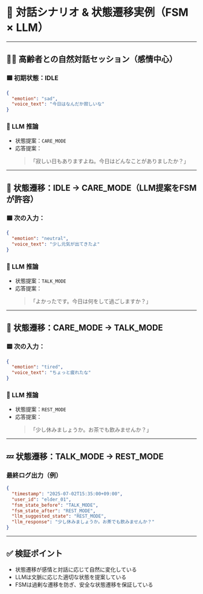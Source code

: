 # 💬 対話シナリオ & 状態遷移実例（FSM × LLM）

---

## 🧑‍🦳 高齢者との自然対話セッション（感情中心）

### 🟩 初期状態：IDLE

```json
{
  "emotion": "sad",
  "voice_text": "今日はなんだか寂しいな"
}
```

### 🔁 LLM 推論

- 状態提案：`CARE_MODE`
- 応答提案：  
  > 「寂しい日もありますよね。今日はどんなことがありましたか？」

---

## 🤝 状態遷移：IDLE → CARE_MODE（LLM提案をFSMが許容）

### 🟦 次の入力：

```json
{
  "emotion": "neutral",
  "voice_text": "少し元気が出てきたよ"
}
```

### 🔁 LLM 推論

- 状態提案：`TALK_MODE`
- 応答提案：  
  > 「よかったです。今日は何をして過ごしますか？」

---

## 💬 状態遷移：CARE_MODE → TALK_MODE

### 🟨 次の入力：

```json
{
  "emotion": "tired",
  "voice_text": "ちょっと疲れたな"
}
```

### 🔁 LLM 推論

- 状態提案：`REST_MODE`
- 応答提案：  
  > 「少し休みましょうか。お茶でも飲みませんか？」

---

## 💤 状態遷移：TALK_MODE → REST_MODE

### 最終ログ出力（例）

```json
{
  "timestamp": "2025-07-02T15:35:00+09:00",
  "user_id": "elder_01",
  "fsm_state_before": "TALK_MODE",
  "fsm_state_after": "REST_MODE",
  "llm_suggested_state": "REST_MODE",
  "llm_response": "少し休みましょうか。お茶でも飲みませんか？"
}
```

---

## ✅ 検証ポイント

- 状態遷移が感情と対話に応じて自然に変化している
- LLMは文脈に応じた適切な状態を提案している
- FSMは過剰な遷移を防ぎ、安全な状態遷移を保証している
